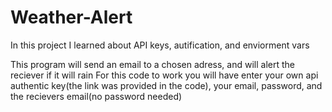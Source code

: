 # Weather-Alert

In this project I learned about API keys, autification, and enviorment vars 


This program will send an email to a chosen adress, and will alert the reciever if it will rain
For this code to work you will have enter your own api authentic key(the link was provided in the code), your email, password, and the recievers email(no password needed)
